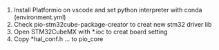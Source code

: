 1. Install Platformio on vscode and set python interpreter with conda (environment.yml)
2. Check pio-stm32cube-package-creator to creat new stm32 driver lib
3. Open STM32CubeMX with *.ioc to creat board setting
4. Copy *hal_conf.h ... to pio_core
